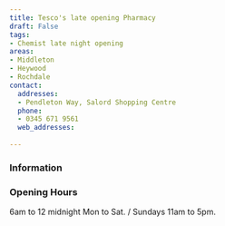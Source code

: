 ```yaml
---
title: Tesco's late opening Pharmacy
draft: False
tags:
- Chemist late night opening
areas:
- Middleton
- Heywood
- Rochdale
contact:
  addresses:
  - Pendleton Way, Salord Shopping Centre
  phone:
  - 0345 671 9561
  web_addresses:
  
---
```


### Information


### Opening Hours
6am to 12 midnight Mon to Sat.  /
Sundays 11am to 5pm.